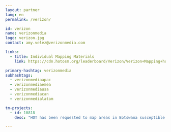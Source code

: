 ```yaml
---
layout: partner
lang: en
permalink: /verizon/

id: verizon
name: verizonmedia
logo: verizon.jpg
contact: amy.velez@verizonmedia.com

links:
  - title: Individual Mapping Materials
    link: https://cdn.hotosm.org/leaderboard/Verizon/Verizon+Mapping+how+to+guide.pdf

primary-hashtag: verizonmedia
subhashtags:
  - verizonmediaapac
  - verizonmediaemea
  - verizonmediausa
  - verizonmediacan
  - verizonmedialatam

tm-projects:
  - id: 10818
    desc: "HOT has been requested to map areas in Botswana susceptible to, or identified as impacted, by the COVID-19 outbreak. Please join our global effort to help control this disease by mapping on this project."

---
```

